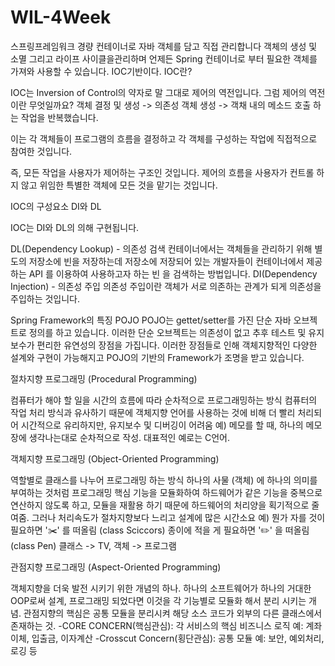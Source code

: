 # WIL-4Week
스프링프레임워크
경량 컨테이너로 자바 객체를 담고 직접 관리합니다
객체의 생성 및 소멸 그리고 라이프 사이클을관리하며 언제든 Spring 컨테이너로 부터 필요한 객체를 가져와 사용할 수 있습니다. 
 IOC기반이다. IOC란?

IOC는 Inversion of Control의 약자로 말 그대로 제어의 역전입니다. 그럼 제어의 역전이란 무엇일까요? 
객체 결정 및 생성 -> 의존성 객체 생성 -> 객채 내의 메소드 호출 하는 작업을 반복했습니다. 

이는 각 객체들이 프로그램의 흐름을 결정하고 각 객체를 구성하는 작업에 직접적으로 참여한 것입니다.

즉, 모든 작업을 사용자가 제어하는 구조인 것입니다.
제어의 흐름을 사용자가 컨트롤 하지 않고 위임한 특별한 객체에 모든 것을 맡기는 것입니다.

IOC의 구성요소 DI와 DL

IOC는 DI와 DL의 의해 구현됩니다.

DL(Dependency Lookup) - 의존성 검색
컨테이너에서는 객체들을 관리하기 위해 별도의 저장소에 빈을 저장하는데 저장소에 저장되어 있는 개발자들이 컨테이너에서 제공하는 API 를 이용하여 사용하고자 하는 빈 을 검색하는 방법입니다.
DI(Dependency Injection) - 의존성 주입 
의존성 주입이란 객체가 서로 의존하는 관계가 되게 의존성을 주입하는 것입니다. 

Spring Framework의 특징 POJO
POJO는 gettet/setter를 가진 단순 자바 오브젝트로 정의를 하고 있습니다. 이러한 단순 오브젝트는 의존성이 없고 추후 테스트 및 유지보수가 편리한 유연성의 장점을 가집니다. 이러한 장점들로 인해 객체지향적인 다양한 설계와 구현이 가능해지고 POJO의 기반의 Framework가 조명을 받고 있습니다.

절차지향 프로그래밍 (Procedural Programming)

컴퓨터가 해야 할 일을 시간의 흐름에 따라 순차적으로 프로그래밍하는 방식
컴퓨터의 작업 처리 방식과 유사하기 때문에 객체지향 언어를 사용하는 것에 비해 더 빨리 처리되어 시간적으로 유리하지만, 유지보수 및 디버깅이 어려움
예) 메모를 할 때, 하나의 메모장에 생각나는대로 순차적으로 작성. 대표적인 예로는 C언어.

객체지향 프로그래밍 (Object-Oriented Programming)

역할별로 클래스를 나누어 프로그래밍 하는 방식
하나의 사물 (객체) 에 하나의 의미를 부여하는 것처럼 프로그래밍
핵심 기능을 모듈화하여 하드웨어가 같은 기능을 중복으로 연산하지 않도록 하고, 모듈을 재활용 하기 때문에 하드웨어의 처리양을 획기적으로 줄여줌.
그러나 처리속도가 절차지향보다 느리고 설계에 많은 시간소요
예)
뭔가 자를 것이 필요하면 '✂️' 를 떠올림 (class Sciccors)
종이에 적을 게 필요하면 '✏️' 을 떠올림 (class Pen)
클래스 -> TV, 객체 -> 프로그램

관점지향 프로그래밍 (Aspect-Oriented Programming)

객체지향을 더욱 발전 시키기 위한 개념의 하나. 하나의 소프트웨어가 하나의 거대한 OOP로써 설계, 프로그래밍 되었다면 이것을 각 기능별로 모듈화 해서 분리 시키는 개념.
관점지향의 핵심은 공통 모듈을 분리시켜 해당 소스 코드가 외부의 다른 클래스에서 존재하는 것.
-CORE CONCERN(핵심관심): 각 서비스의 핵심 비즈니스 로직
예: 계좌이체, 입출금, 이자계산
-Crosscut Concern(횡단관심): 공통 모듈
예: 보안, 예외처리, 로깅 등
